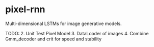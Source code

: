 # pixel-rnn

Multi-dimensional LSTMs for image generative models.

TODO:
2. Unit Test Pixel Model
3. DataLoader of images
4. Combine Gmm_decoder and crit for speed and stability

